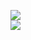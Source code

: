 [![](https://img.shields.io/badge/Made%20With-Github%20Spray-lightgrey.svg?style=for-the-badge&logo=github)](https://github.com/Annihil/github-spray#16485)  
[![](https://i.imgur.com/2DrTn0Z.gif)](https://github.com/Annihil/github-spray)